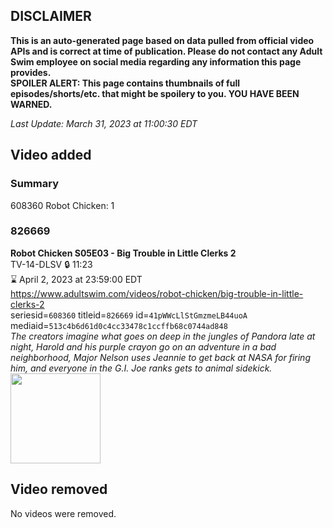 ## DISCLAIMER
**This is an auto-generated page based on data pulled from official video APIs and is correct at time of publication. Please do not contact any Adult Swim employee on social media regarding any information this page provides.**  
**SPOILER ALERT: This page contains thumbnails of full episodes/shorts/etc. that might be spoilery to you. YOU HAVE BEEN WARNED.**  

_Last Update: March 31, 2023 at 11:00:30 EDT_
## Video added
### Summary
608360 Robot Chicken: 1  
### 826669
**Robot Chicken S05E03 - Big Trouble in Little Clerks 2**  
TV-14-DLSV 🔒 11:23  
⌛ April 2, 2023 at 23:59:00 EDT  
https://www.adultswim.com/videos/robot-chicken/big-trouble-in-little-clerks-2  
seriesid=`608360` titleid=`826669` id=`41pWWcLlStGmzmeLB44uoA` mediaid=`513c4b6d61d0c4cc33478c1ccffb68c0744ad848`  
_The creators imagine what goes on deep in the jungles of Pandora late at night, Harold and his purple crayon go on an adventure in a bad neighborhood, Major Nelson uses Jeannie to get back at NASA for firing him, and everyone in the G.I. Joe ranks gets to animal sidekick._  
<a href="https://media.cdn.adultswim.com/uploads/20200406/thumbnails/2_20461118248-robotchicken_083_BIM.jpg"><img src="https://media.cdn.adultswim.com/uploads/20200406/thumbnails/2_20461118248-robotchicken_083_BIM.jpg" height="144px" /></a>
## Video removed
No videos were removed.  
